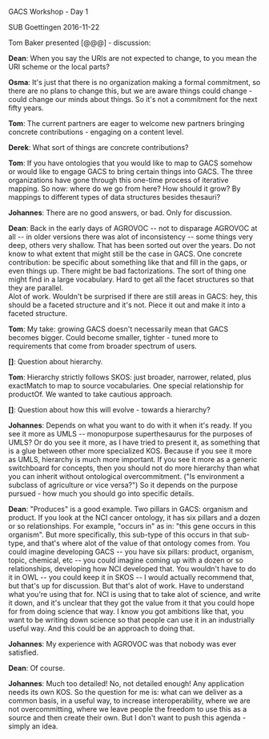 GACS Workshop - Day 1

SUB Goettingen 
2016-11-22 

Tom Baker presented [@@@] - discussion:

__Dean__: When you say the URIs are not expected to change, to you mean 
the URI scheme or the local parts?

__Osma__: It's just that there is no organization making a formal commitment,
so there are no plans to change this, but we are aware things could change - 
could change our minds about things.  So it's not a commitment for the next 
fifty years.

__Tom__: The current partners are eager to welcome new partners bringing 
concrete contributions - engaging on a content level.

__Derek__: What sort of things are concrete contributions?

__Tom__: If you have ontologies that you would like to map to GACS somehow 
or would like to engage GACS to bring certain things into GACS.  The three 
organizations have gone through this one-time process of iterative mapping. 
So now: where do we go from here?  How should it grow?  By mappings to 
different types of data structures besides thesauri?

__Johannes__: There are no good answers, or bad.  Only for discussion.

__Dean__: Back in the early days of AGROVOC -- not to disparage AGROVOC at all
-- in older versions there was alot of inconsistency -- some things very deep, 
others very shallow.  That has been sorted out over the years.  Do not know 
to what extent that might still be the case in GACS.  One concrete contribution: 
be specific about something like that and fill in the gaps, or even things up. 
There might be bad factorizations.  The sort of thing one might find in a large 
vocabulary.  Hard to get all the facet structures so that they are parallel.  
Alot of work.  Wouldn't be surprised if there are still areas in GACS: hey, 
this should be a faceted structure and it's not.  Piece it out and make it 
into a faceted structure.  

__Tom__: My take: growing GACS doesn't necessarily mean that GACS becomes
bigger.  Could become smaller, tighter - tuned more to requirements that come 
from broader spectrum of users.  

__[]__: Question about hierarchy.

__Tom__: Hierarchy strictly follows SKOS: just broader, narrower, related, plus
exactMatch to map to source vocabularies.  One special relationship for
productOf.  We wanted to take cautious approach.

__[]__: Question about how this will evolve - towards a hierarchy?

__Johannes__: Depends on what you want to do with it when it's ready.  If you
see it more as UMLS -- monopurpose superthesaurus for the purposes of UMLS?  Or
do you see it more, as I have tried to present it, as something that is a glue
between other more specialized KOS.  Because if you see it more as UMLS,
hierarchy is much more important.  If you see it more as a generic switchboard
for concepts, then you should not do more hierarchy than what you can inherit
without ontological overcommitment.  ("Is environment a subclass of agriculture
or vice versa?")  So it depends on the purpose pursued - how much you should go
into specific details.  

__Dean__: "Produces" is a good example.  Two pillars in GACS: organism and
product.  If you look at the NCI cancer ontology, it has six pillars and a
dozen or so relationships.  For example, "occurs in" as in: "this gene occurs
in this organism".  But more specifically, this sub-type of this occurs in that
sub-type, and that's where alot of the value of that ontology comes from.  You
could imagine developing GACS -- you have six pillars: product, organism,
topic, chemical, etc -- you could imagine coming up with a dozen or so
relationships, developing how NCI developed that.  You wouldn't have to do it
in OWL -- you could keep it in SKOS -- I would actually recommend that, but
that's up for discussion.  But that's alot of work.  Have to understand what
you're using that for.  NCI is using that to take alot of science, and write it
down, and it's unclear that they got the value from it that you could hope for
from doing science that way.  I know you got ambitions like that, you want to 
be writing down science so that people can use it in an industrially useful 
way.  And this could be an approach to doing that.

__Johannes__: My experience with AGROVOC was that nobody was ever satisfied.  

__Dean__: Of course.

__Johannes__: Much too detailed! No, not detailed enough!  Any application
needs its own KOS.  So the question for me is: what can we deliver as a common
basis, in a useful way, to increase interoperability, where we are not
overcommitting, where we leave people the freedom to use this as a source and
then create their own.  But I don't want to push this agenda - simply an idea.

